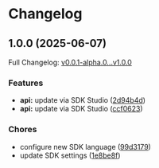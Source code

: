 # Changelog

## 1.0.0 (2025-06-07)

Full Changelog: [v0.0.1-alpha.0...v1.0.0](https://github.com/oregister/openregister-typescript/compare/v0.0.1-alpha.0...v1.0.0)

### Features

* **api:** update via SDK Studio ([2d94b4d](https://github.com/oregister/openregister-typescript/commit/2d94b4d5eec1c20368ce20b7d3498046cede61ee))
* **api:** update via SDK Studio ([ccf0623](https://github.com/oregister/openregister-typescript/commit/ccf06230ff784493a95c96595b517a5ba18bd458))


### Chores

* configure new SDK language ([99d3179](https://github.com/oregister/openregister-typescript/commit/99d3179032265b56f022bd4c18e92d1c8c5c027f))
* update SDK settings ([1e8be8f](https://github.com/oregister/openregister-typescript/commit/1e8be8fab2e135e6cddd8e21a4d48554843e1586))
